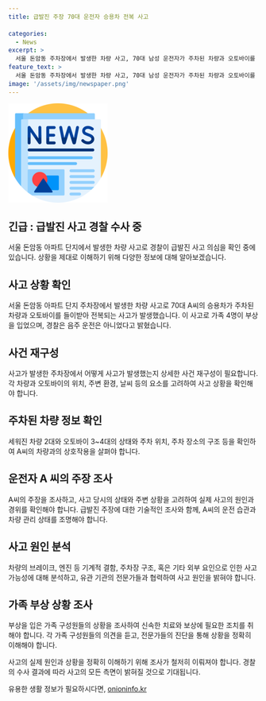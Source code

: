 ```yaml
---
title: 급발진 주장 70대 운전자 승용차 전복 사고

categories:
  - News
excerpt: >
  서울 돈암동 주차장에서 발생한 차량 사고, 70대 남성 운전자가 주차된 차량과 오토바이를 들이받아 전복됨. 가족 4명 부상. 경찰, 음주운전은 아니었으며 급발진 주장 조사 중.
feature_text: >
  서울 돈암동 주차장에서 발생한 차량 사고, 70대 남성 운전자가 주차된 차량과 오토바이를 들이받아 전복됨. 가족 4명 부상. 경찰, 음주운전은 아니었으며 급발진 주장 조사 중.
image: '/assets/img/newspaper.png'
---
```


<p><img src="/assets/img/newspaper.png" alt="kimp 속보" /></p>

<h2>긴급 : 급발진 사고 경찰 수사 중</h2>

<p data-ke-size="size16">서울 돈암동 아파트 단지에서 발생한 차량 사고로 경찰이 급발진 사고 의심을 확인 중에 있습니다. 상황을 제대로 이해하기 위해 다양한 정보에 대해 알아보겠습니다.</p>

<h2 data-ke-size="size26">사고 상황 확인</h2>

<p data-ke-size="size16">서울 돈암동 아파트 단지 주차장에서 발생한 차량 사고로 70대 A씨의 승용차가 주차된 차량과 오토바이를 들이받아 전복되는 사고가 발생했습니다. 이 사고로 가족 4명이 부상을 입었으며, 경찰은 음주 운전은 아니었다고 밝혔습니다.</p>

<h2 data-ke-size="size26">사건 재구성</h2>

<p data-ke-size="size16">사고가 발생한 주차장에서 어떻게 사고가 발생했는지 상세한 사건 재구성이 필요합니다. 각 차량과 오토바이의 위치, 주변 환경, 날씨 등의 요소를 고려하여 사고 상황을 확인해야 합니다.</p>

<h2 data-ke-size="size26">주차된 차량 정보 확인</h2>

<p data-ke-size="size16">세워진 차량 2대와 오토바이 3~4대의 상태와 주차 위치, 주차 장소의 구조 등을 확인하여 A씨의 차량과의 상호작용을 살펴야 합니다.</p>

<h2 data-ke-size="size26">운전자 A 씨의 주장 조사</h2>

<p data-ke-size="size16">A씨의 주장을 조사하고, 사고 당시의 상태와 주변 상황을 고려하여 실제 사고의 원인과 경위를 확인해야 합니다. 급발진 주장에 대한 기술적인 조사와 함께, A씨의 운전 습관과 차량 관리 상태를 조명해야 합니다.</p>

<h2 data-ke-size="size26">사고 원인 분석</h2>

<p data-ke-size="size16">차량의 브레이크, 엔진 등 기계적 결함, 주차장 구조, 혹은 기타 외부 요인으로 인한 사고 가능성에 대해 분석하고, 유관 기관의 전문가들과 협력하여 사고 원인을 밝혀야 합니다.</p>

<h2 data-ke-size="size26">가족 부상 상황 조사</h2>

<p data-ke-size="size16">부상을 입은 가족 구성원들의 상황을 조사하여 신속한 치료와 보상에 필요한 조치를 취해야 합니다. 각 가족 구성원들의 의견을 듣고, 전문가들의 진단을 통해 상황을 정확히 이해해야 합니다.</p>

<p data-ke-size="size16">사고의 실제 원인과 상황을 정확히 이해하기 위해 조사가 철저히 이뤄져야 합니다. 경찰의 수사 결과에 따라 사고의 모든 측면이 밝혀질 것으로 기대됩니다.</p>
유용한 생활 정보가 필요하시다면, <a href="https://onioninfo.kr" rel="dofollow">onioninfo.kr</a>


